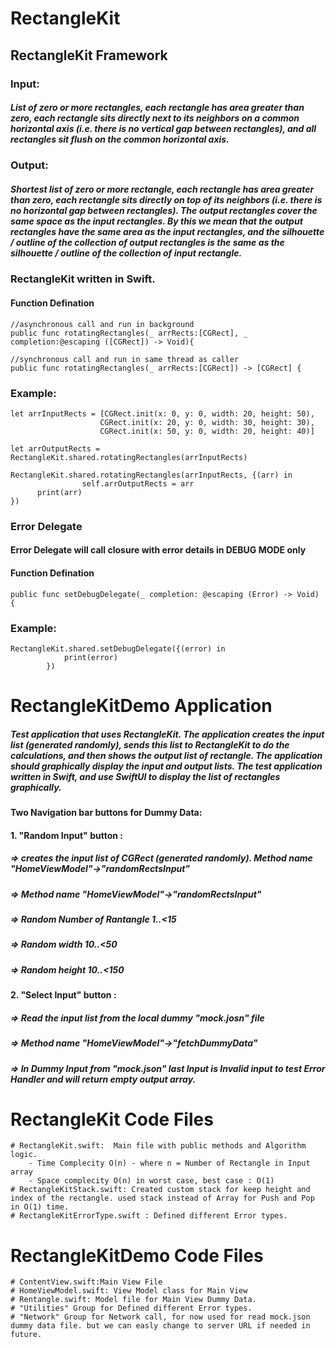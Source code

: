 
# RectangleKit


## RectangleKit Framework

### Input: 
##### List of zero or more rectangles, each rectangle has area greater than zero, each rectangle sits directly next to its neighbors on a common horizontal axis (i.e. there is no vertical gap between rectangles), and all rectangles sit flush on the common horizontal axis.

### Output: 
##### Shortest list of zero or more rectangle, each rectangle has area greater than zero, each rectangle sits directly on top of its neighbors (i.e. there is no horizontal gap between rectangles).  The output rectangles cover the same space as the input rectangles. By this we mean that the output rectangles have the same area as the input rectangles, and the silhouette / outline of the collection of output rectangles is the same as the silhouette / outline of the collection of input rectangle.

### RectangleKit written in Swift.

#### Function Defination 

```
//asynchronous call and run in background
public func rotatingRectangles(_ arrRects:[CGRect], _ completion:@escaping ([CGRect]) -> Void){
```

```
//synchronous call and run in same thread as caller 
public func rotatingRectangles(_ arrRects:[CGRect]) -> [CGRect] {
```

### Example: 

```
let arrInputRects = [CGRect.init(x: 0, y: 0, width: 20, height: 50),
                    CGRect.init(x: 20, y: 0, width: 30, height: 30),
                    CGRect.init(x: 50, y: 0, width: 20, height: 40)]
                    
let arrOutputRects = RectangleKit.shared.rotatingRectangles(arrInputRects)
                
RectangleKit.shared.rotatingRectangles(arrInputRects, {(arr) in
                self.arrOutputRects = arr
      print(arr)
})                
```

### Error Delegate

#### Error Delegate will call closure with error details in DEBUG MODE only 

#### Function Defination 

```
public func setDebugDelegate(_ completion: @escaping (Error) -> Void) {
```

### Example: 
```
RectangleKit.shared.setDebugDelegate({(error) in
            print(error)
        })
```        
        




# RectangleKitDemo Application 

##### Test application that uses RectangleKit. The application creates the input list (generated randomly), sends this list to RectangleKit to do the calculations, and then shows the output list of rectangle. The application should graphically display the input and output lists. The test application written in Swift, and use SwiftUI to display the list of rectangles graphically.


#### Two Navigation bar buttons for Dummy Data:
 
#### 1. "Random Input" button :  
##### => creates the input list of CGRect (generated randomly). Method name "HomeViewModel"->"randomRectsInput" 
##### => Method name "HomeViewModel"->"randomRectsInput" 
##### => Random Number of Rantangle 1..<15
##### => Random width 10..<50
##### => Random height 10..<150

#### 2. "Select Input" button :  
##### => Read the input list from the local dummy "mock.josn" file  
##### => Method name "HomeViewModel"->"fetchDummyData" 
##### => In Dummy Input from "mock.json" last Input is Invalid input to test Error Handler and will return empty output array.

  

# RectangleKit Code Files

```
# RectangleKit.swift:  Main file with public methods and Algorithm logic. 
    - Time Complecity O(n) - where n = Number of Rectangle in Input array
    - Space complecity O(n) in worst case, best case : O(1)
# RectangleKitStack.swift: Created custom stack for keep height and index of the rectangle. used stack instead of Array for Push and Pop in O(1) time.    
# RectangleKitErrorType.swift : Defined different Error types. 

```

# RectangleKitDemo Code Files

```
# ContentView.swift:Main View File 
# HomeViewModel.swift: View Model class for Main View
# Rentangle.swift: Model file for Main View Dummy Data.
# "Utilities" Group for Defined different Error types. 
# "Network" Group for Network call, for now used for read mock.json dummy data file. but we can easly change to server URL if needed in future. 
```
